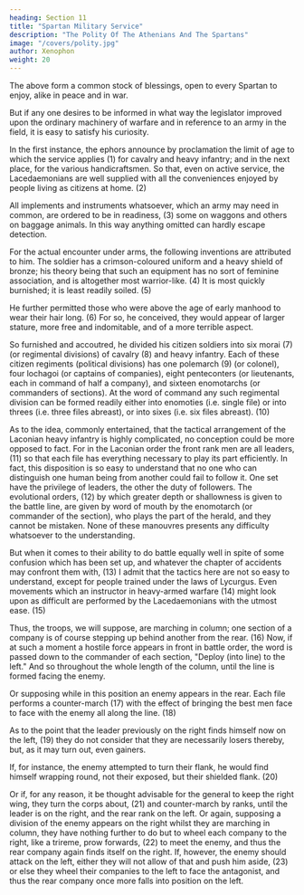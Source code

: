 ```yaml
---
heading: Section 11
title: "Spartan Military Service"
description: "The Polity Of The Athenians And The Spartans"
image: "/covers/polity.jpg"
author: Xenophon
weight: 20
---
```




The above form a common stock of blessings, open to every Spartan to enjoy, alike in peace and in war. 

But if any one desires to be informed in what way the legislator improved upon the ordinary machinery of warfare and in reference to an army in the field, it is easy to satisfy his curiosity.

In the first instance, the ephors announce by proclamation the limit of age to which the service applies (1) for cavalry and heavy infantry; and in the next place, for the various handicraftsmen. So that, even on active service, the Lacedaemonians are well supplied with all the conveniences enjoyed by people living as citizens at home. (2) 

All implements and instruments whatsoever, which an army may need in common, are ordered to be in readiness, (3) some on waggons and others on baggage animals. In this way anything omitted can hardly escape detection.

<!--  (1) I.e. "in the particular case." See "Hell." VI. iv. 17; Muller,
    "Dorians," iii. 12 (vol. ii. 242 foll., Eng. tr.)

 (2) Or, "the conveniences of civil life at home."

 (3) Reading {parekhein}, or if {paragein}, "to be conveyed." Cf.
    Pausan. I. xix. 1. See "Cyrop." VI. ii. 34. -->

For the actual encounter under arms, the following inventions are attributed to him. The soldier has a crimson-coloured uniform and a heavy shield of bronze; his theory being that such an equipment has no sort of feminine association, and is altogether most warrior-like. (4) It is most quickly burnished; it is least readily soiled. (5)

<!--  (4) Cf. Aristoph. "Acharn." 320, and the note of the scholiast.

 (5) See Ps. Plut. "Moral." 238 F. -->

He further permitted those who were above the age of early manhood to wear their hair long. (6) For so, he conceived, they would appear of larger stature, more free and indomitable, and of a more terrible aspect.

 <!-- (6) See Plut. "Lycurg." 22 (Clough, i. 114). -->

So furnished and accoutred, he divided his citizen soldiers into six morai (7) (or regimental divisions) of cavalry (8) and heavy infantry. Each of these citizen regiments (political divisions) has one polemarch (9) (or colonel), four lochagoi (or captains of companies), eight penteconters (or lieutenants, each in command of half a company), and sixteen enomotarchs (or commanders of sections). At the word of command any such regimental division can be formed readily either into enomoties (i.e. single file) or into threes (i.e. three files abreast), or into sixes (i.e. six files abreast). (10)

<!--  (7) The {mora}. Jowett, "Thuc." ii. 320, note to Thuc. v. 68, 3.

 (8) See Plut. "Lycurg." 23 (Clough, i. 115); "Hell." VI. iv. 11; Thuc.
    v. 67; Paus. IV. viii. 12.

 (9) See Thuc. v. 66, 71.

 (10) See Thuch. v. 68, and Arnold's note ad loc.; "Hell." VI. iv. 12;
    "Anab." II. iv. 26; Rustow and Kochly, op. cit. p. 117. -->

As to the idea, commonly entertained, that the tactical arrangement of the Laconian heavy infantry is highly complicated, no conception could be more opposed to fact. For in the Laconian order the front rank men are all leaders, (11) so that each file has everything necessary to play its part efficiently. In fact, this disposition is so easy to understand that no one who can distinguish one human being from another could fail to follow it. One set have the privilege of leaders, the other the duty of followers. The evolutional orders, (12) by which greater depth or shallowness is given to the battle line, are given by word of mouth by the enomotarch (or commander of the section), who plays the part of the herald, and they cannot be mistaken. None of these manouvres presents any difficulty whatsoever to the understanding.

<!--  (11) See "Anab." IV. iii. 26; "Cyrop." III. iii. 59; VI. iii. 22.

 (12) I.e. "for doubling depth"; e.g. anglice, "form two deep," etc.,
    when marching to a flank. Grote, "H. G." vii. 108; Thuc. v. 66;
    also Rustow and Kochly, op. cit. p. 111, S. 8, note 19; p. 121,
    $17, note 41. -->

But when it comes to their ability to do battle equally well in spite of some confusion which has been set up, and whatever the chapter of accidents may confront them with, (13) I admit that the tactics here are not so easy to understand, except for people trained under the laws of Lycurgus. Even movements which an instructor in heavy-armed warfare (14) might look upon as difficult are performed by the Lacedaemonians with the utmost ease. (15) 

Thus, the troops, we will suppose, are marching in column; one section of a company is of course stepping up behind another from the rear. (16) Now, if at such a moment a hostile force appears in front in battle order, the word is passed down to the commander of each section, "Deploy (into line) to the left." And so throughout the whole length of the column, until the line is formed facing the enemy. 

Or supposing while in this position an enemy appears in the rear. Each file performs a counter-march (17) with the effect of bringing the best men face to face with the enemy all along the line. (18) 

As to the point that the leader previously on the right finds himself now on the left, (19) they do not consider that they are necessarily losers thereby, but, as it may turn out, even gainers.

If, for instance, the enemy attempted to turn their flank, he would find himself wrapping round, not their exposed, but their shielded flank. (20) 

Or if, for any reason, it be thought advisable for the general to keep the right wing, they turn the corps about, (21) and counter-march by ranks, until the leader is on the right, and the rear rank on the left. Or again, supposing a division of the enemy appears on the right whilst they are marching in column, they have nothing further to do but to wheel each company to the right, like a trireme, prow forwards, (22) to meet the enemy, and thus the rear company again finds itself on the right. If, however, the enemy should attack on the left, either they will not allow of that and push him aside, (23) or else they wheel their companies to the left to face the antagonist, and thus the rear company once more falls into position on the left.

<!--  (13) Or, "alongside of any comrade who may have fallen in their way."
    See Plut. "Pelop." 23 (Clough, ii. 222); Thuc. v. 72.

 (14) Or, "drill sergeant."

 (15) See Jebb, note to "Theophr." viii. 3.

 (16) Or, "marching in rear of another."

 (17) See Rustow and Kochly, p. 127.

 (18) Or, "every time."

 (19) See Thuc. v. 67, 71.

 (20) See Rustow and Kochly, p. 127.

 (21) For these movements, see "Dict. of Antiq." "Exercitus"; Grote,
    "H. G." vii. 111.

 (22) See "Hell." VII. v. 23.

 (23) I am indebted to Professor Jebb for the following suggestions
    with regard to this passage: "The words {oude touto eosin, all
    apothousin e}, etc., contain some corruption. The sense ought
    clearly to be roughly parallel with that of the phrase used a
    little before, {ouden allo pragmateuontai e}, etc. Perhaps
    {apothousin} is a corruption of {apothen ousin}, and this
    corruption occasioned the insertion of {e}. Probably Xenophon
    wrote {oude touto eosin, all apothen ousin antipalous}, etc.:
    'while the enemy is still some way off, they turn their companies
    so as to face him.' The words {apothen ousin} indirectly suggest
    the celerity of the Spartan movement." -->
